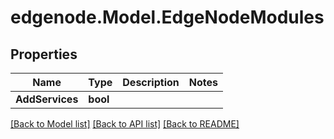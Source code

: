 # edgenode.Model.EdgeNodeModules

## Properties

Name | Type | Description | Notes
------------ | ------------- | ------------- | -------------
**AddServices** | **bool** |  | 

[[Back to Model list]](../README.md#documentation-for-models) [[Back to API list]](../README.md#documentation-for-api-endpoints) [[Back to README]](../README.md)

